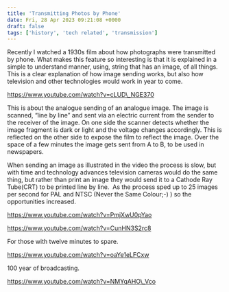 ```yaml
---
title: 'Transmitting Photos by Phone'
date: Fri, 28 Apr 2023 09:21:08 +0000
draft: false
tags: ['history', 'tech related', 'transmission']
---
```


Recently I watched a 1930s film about how photographs were transmitted by phone. What makes this feature so interesting is that it is explained in a simple to understand manner, using, string that has an image, of all things. This is a clear explanation of how image sending works, but also how television and other technologies would work in year to come. 

https://www.youtube.com/watch?v=cLUD\_NGE370

This is about the analogue sending of an analogue image. The image is scanned, “line by line” and sent via an electric current from the sender to the receiver of the image. On one side the scanner detects whether the image fragment is dark or light and the voltage changes accordingly. This is reflected on the other side to expose the film to reflect the image. Over the space of a few minutes the image gets sent from A to B, to be used in newspapers. 

When sending an image as illustrated in the video the process is slow, but with time and technology advances television cameras would do the same thing, but rather than print an image they would send it to a Cathode Ray Tube(CRT) to be printed line by line.  As the process sped up to 25 images per second for PAL and NTSC (Never the Same Colour;-) ) so the opportunities increased. 

https://www.youtube.com/watch?v=PmjXwU0pYao

https://www.youtube.com/watch?v=CunHN3S2rc8

For those with twelve minutes to spare. 

https://www.youtube.com/watch?v=oaYe1eLFCxw

100 year of broadcasting. 

https://www.youtube.com/watch?v=NMYqAHO\_Vco
